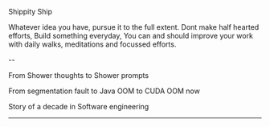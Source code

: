 Shippity Ship

Whatever idea you have, pursue it to the full extent.
Dont make half hearted efforts, 
Build something everyday, You can and should improve your work with daily walks, meditations and focussed efforts.

-- 

From Shower thoughts to Shower prompts

From segmentation fault to Java OOM to CUDA OOM now

Story of a decade in Software engineering

---

